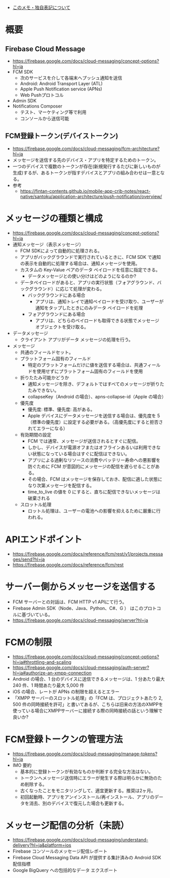 - [このメモ・独自表記について](../README.md)

# 概要
## Firebase Cloud Message
* https://firebase.google.com/docs/cloud-messaging/concept-options?hl=ja
* FCM SDK
    * 次のサービスを介して各端末へプッシュ通知を送信
    * Android: Android Transport Layer (ATL)
    * Apple Push Notification service (APNs)
    * Web Pushプロトコル
* Admin SDK 
* Notifications Composer 
    * テスト、マーケティング等で利用
    * コンソールから送信可能
## FCM登録トークン(デバイストークン)
* https://firebase.google.com/docs/cloud-messaging/fcm-architecture?hl=ja
* メッセージを送信する先のデバイス・アプリを特定するためのトークン。
* 一つのデバイスで複数のトークンが存在(新規発行するたびに新しいものが生成)するが、あるトークンが指すデバイスとアプリの組み合わせは一意となる。
* 参考
    * https://fintan-contents.github.io/mobile-app-crib-notes/react-native/santoku/application-architecture/push-notification/overview/


# メッセージの種類と構成
* https://firebase.google.com/docs/cloud-messaging/concept-options?hl=ja
* 通知メッセージ（表示メッセージ）
    * FCM SDKによって自動的に処理される。
    * アプリがバックグラウンドで実行されているときに、FCM SDK で通知の表示を自動的に処理する場合は、通知メッセージを使用。
    * カスタムの Key-Value ペアのデータ ペイロードを任意に指定できる。
        * データメッセージとの使い分けはどのようになるのか?
    * データペイロードがあると、アプリの実行状態（フォアグラウンド、バックグラウンド）に応じて処理が変わる。
        * バックグラウンドにある場合
            * アプリは、通知トレイで通知ペイロードを受け取り、ユーザーが通知をタップしたときにのみデータ ペイロードを処理
        * フォアグラウンドにある場合
            * アプリは、どちらのペイロードも取得できる状態でメッセージ オブジェクトを受け取る。
* データメッセージ
    * クライアント アプリがデータ メッセージの処理を行う。
* メッセージ
    * 共通のフィールドセット。
    * プラットフォーム固有のフィールド
        * 特定のプラットフォームだけに値を送信する場合は、共通フィールドを使用せずにプラットフォーム固有のフィールドを使用
    * 折りたたみ可能かどうか
        * 通知メッセージを除き、デフォルトではすべてのメッセージが折りたたみできない。
        * collapseKey（Android の場合）、apns-collapse-id（Apple の場合）
   * 優先度
       * 優先度: 標準、優先度: 高がある。
        * Apple デバイスにデータメッセージを送信する場合は、優先度を 5（標準の優先度）に設定する必要がある。（高優先度にすると拒否されてエラーになる）
    * 有効期間の設定
        * FCM では通常、メッセージが送信されるとすぐに配信。
        * しかし、デバイスが電源オフまたはオフラインあるいは利用できない状態になっている場合はすぐに配信はできない。
        * アプリによる過剰なリソースの消費やバッテリー寿命への悪影響を防ぐために FCM が意図的にメッセージの配信を遅らせることがある。
        * その場合、FCM はメッセージを保存しておき、配信に適した状態になり次第メッセージを配信する。
        * time_to_live の値を 0 にすると、直ちに配信できないメッセージは破棄される
   *  スロットル処理
        * ロットル処理は、ユーザーの電池への影響を抑えるために厳重に行われる。


# APIエンドポイント
* https://firebase.google.com/docs/reference/fcm/rest/v1/projects.messages/send?hl=ja
* https://firebase.google.com/docs/reference/fcm/rest

# サーバー側からメッセージを送信する
* FCM サーバーとの対話は、FCM HTTP v1 APIにて行う。
* Firebase Admin SDK（Node、Java、Python、C#、G ） はこのプロトコルに基づいている。
* https://firebase.google.com/docs/cloud-messaging/server?hl=ja

# FCMの制限
* https://firebase.google.com/docs/cloud-messaging/concept-options?hl=ja#throttling-and-scaling
* https://firebase.google.com/docs/cloud-messaging/auth-server?hl=ja#authorize-an-xmpp-connection
* Android の場合、1 台のデバイスに送信できるメッセージは、1 分あたり最大 240 件、1 時間あたり最大 5,000 件
* iOS の場合、レートが APNs の制限を超えるとエラー
* 「XMPP サーバーのスロットル処理」の「FCM は、プロジェクトあたり 2, 500 件の同時接続を許可」と書いてあるが、こちらは旧来の方法のXMPPを使っている場合にXMPPサーバーに接続する際の同時接続の話という理解で良いか?

# FCM登録トークンの管理方法
* https://firebase.google.com/docs/cloud-messaging/manage-tokens?hl=ja
* IMO 要約
    * 基本的に登録トークンが有効なものか判断する完全な方法はない。
    * トークンへメッセージ送信時にエラーが発生する際は明らかに無効のため削除する。
    * 古くなったことをモニタリングして、適宜更新する。推奨は2ヶ月。
    * 初回起動時、アプリをアンインストール/再インストール、アプリのデータを消去、別のデバイスで復元した場合も更新する。

# メッセージ配信の分析（未読）
* https://firebase.google.com/docs/cloud-messaging/understand-delivery?hl=ja&platform=ios
* Firebase コンソールのメッセージ配信レポート
* Firebase Cloud Messaging Data API が提供する集計済みの Android SDK 配信指標
* Google BigQuery への包括的なデータ エクスポート


